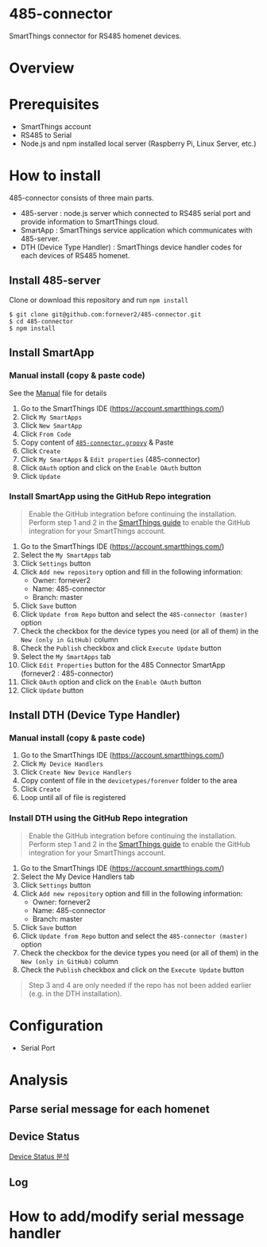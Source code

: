 # 485-connector
SmartThings connector for RS485 homenet devices.

# Overview

# Prerequisites
- SmartThings account
- RS485 to Serial
- Node.js and npm installed local server (Raspberry Pi, Linux Server, etc.)

# How to install
485-connector consists of three main parts.
- 485-server : node.js server which connected to RS485 serial port and provide information to SmartThings cloud.
- SmartApp : SmartThings service application which communicates with 485-server.
- DTH (Device Type Handler) : SmartThings device handler codes for each devices of RS485 homenet.

## Install 485-server
Clone or download this repository and run `npm install`
```
$ git clone git@github.com:fornever2/485-connector.git
$ cd 485-connector
$ npm install
```

## Install SmartApp
### Manual install (copy & paste code)
See the [Manual](doc/install/smartapp/README.md) file for details
1. Go to the SmartThings IDE (https://account.smartthings.com/)
2. Click `My SmartApps`
3. Click `New SmartApp`
4. Click `From Code`
5. Copy content of [`485-connector.groovy`](smartapps/fornever2/485-connector.src/485-connector.groovy) & Paste
6. Click `Create`
7. Click `My SmartApps` & `Edit properties` (485-connector)
8. Click `OAuth` option and click on the `Enable OAuth` button
9. Click `Update`

### Install SmartApp using the GitHub Repo integration
> Enable the GitHub integration before continuing the installation. Perform step 1 and 2 in the [SmartThings guide](https://docs.smartthings.com/en/latest/tools-and-ide/github-integration.html#step-1-enable-github-integration) to enable the GitHub integration for your SmartThings account.
1. Go to the SmartThings IDE (https://account.smartthings.com/)
2. Select the `My SmartApps` tab
3. Click `Settings` button
4. Click `Add new repository` option and fill in the following information:   
    - Owner: fornever2   
    - Name: 485-connector   
    - Branch: master   
5. Click `Save` button
6. Click `Update from Repo` button and select the `485-connector (master)` option
7. Check the checkbox for the device types you need (or all of them) in the `New (only in GitHub)` column
8. Check the `Publish` checkbox and click `Execute Update` button
9. Select the `My SmartApps` tab
10. Click `Edit Properties` button for the 485 Connector SmartApp (fornever2 : 485-connector)
11. Click `OAuth` option and click on the `Enable OAuth` button
12. Click `Update` button

## Install DTH (Device Type Handler)
### Manual install (copy & paste code)
1. Go to the SmartThings IDE (https://account.smartthings.com/)
2. Click `My Device Handlers`
3. Click `Create New Device Handlers`
4. Copy content of file in the `devicetypes/forenver` folder to the area
5. Click `Create`
6. Loop until all of file is registered

### Install DTH using the GitHub Repo integration
> Enable the GitHub integration before continuing the installation. Perform step 1 and 2 in the [SmartThings guide](https://docs.smartthings.com/en/latest/tools-and-ide/github-integration.html#step-1-enable-github-integration) to enable the GitHub integration for your SmartThings account.
1. Go to the SmartThings IDE (https://account.smartthings.com/)
2. Select the My Device Handlers tab
3. Click `Settings` button
4. Click `Add new repository` option and fill in the following information:
    - Owner: fornever2  
    - Name: 485-connector  
    - Branch: master  
5. Click `Save` button
6. Click `Update from Repo` button and select the `485-connector (master)` option
7. Check the checkbox for the device types you need (or all of them) in the `New (only in GitHub)` column
8. Check the `Publish` checkbox and click on the `Execute Update` button
> Step 3 and 4 are only needed if the repo has not been added earlier (e.g. in the DTH installation).

# Configuration
- Serial Port

# Analysis
## Parse serial message for each homenet

## Device Status
[Device Status 분석](https://github.com/fornever2/485-connector/blob/master/serial_analysis_sds.md)

## Log

# How to add/modify serial message handler

